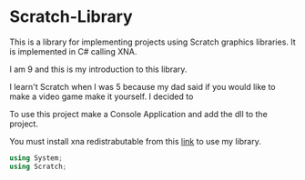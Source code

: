 # Scratch-Library
This is a library for implementing projects using Scratch graphics libraries. It is implemented in C# calling XNA.

I am 9 and this is my introduction to this library.

I learn't Scratch when I was 5 because my dad said if you would like to make a video game make it yourself.
I decided to

To use this project make a Console Application and add the dll to the project.

You must install xna redistrabutable from this [link](http://www.microsoft.com/en-ca/download/details.aspx?id=20914) to use my library.

  ````c#
  using System;
  using Scratch;
  ````
